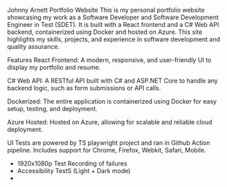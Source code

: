 Johnny Arnett Portfolio Website
This is my personal portfolio website showcasing my work as a Software Developer and Software Development Engineer in Test (SDET). It is built with a React frontend and a C# Web API backend, containerized using Docker and hosted on Azure. This site highlights my skills, projects, and experience in software development and quality assurance.

Features
React Frontend: A modern, responsive, and user-friendly UI to display my portfolio and resume.

C# Web API: A RESTful API built with C# and ASP.NET Core to handle any backend logic, such as form submissions or API calls.

Dockerized: The entire application is containerized using Docker for easy setup, testing, and deployment.

Azure Hosted: Hosted on Azure, allowing for scalable and reliable cloud deployment.

UI Tests are powered by TS playwright project and ran in Github Action pipeline. Includes support for Chrome, Firefox, Webkit, Safari, Mobile.
- 1920x1080p Test Recording of failures
- Accessibility TestS (Light + Dark mode)
- 
